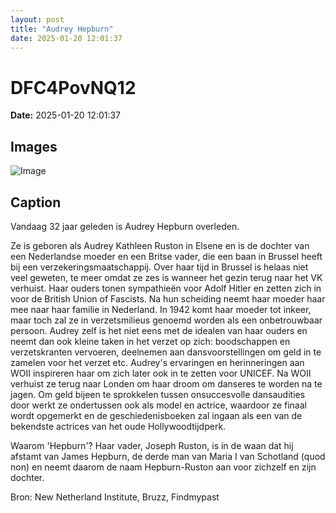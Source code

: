 ```yaml
---
layout: post
title: "Audrey Hepburn"
date: 2025-01-20 12:01:37
---
```


# DFC4PovNQ12

**Date:** 2025-01-20 12:01:37

## Images

![Image](/zij.was.eens/images/DFC4PovNQ12_0.webp)

## Caption

Vandaag 32 jaar geleden is Audrey Hepburn overleden. 

Ze is geboren als Audrey Kathleen Ruston in Elsene en is de dochter van een Nederlandse moeder en een Britse vader, die een baan in Brussel heeft bij een verzekeringsmaatschappij. Over haar tijd in Brussel is helaas niet veel geweten, te meer omdat ze zes is wanneer het gezin terug naar het VK verhuist. Haar ouders tonen sympathieën voor Adolf Hitler en zetten zich in voor de British Union of Fascists. Na hun scheiding neemt haar moeder haar mee naar haar familie in Nederland. In 1942 komt haar moeder tot inkeer, maar toch zal ze in verzetsmilieus genoemd worden als een onbetrouwbaar persoon. Audrey zelf is het niet eens met de idealen van haar ouders en neemt dan ook kleine taken in het verzet op zich: boodschappen en verzetskranten vervoeren, deelnemen aan dansvoorstellingen om geld in te zamelen voor het verzet etc. Audrey's ervaringen en herinneringen aan WOII inspireren haar om zich later ook in te zetten voor UNICEF. Na WOII verhuist ze terug naar Londen om haar droom om danseres te worden na te jagen. Om geld bijeen te sprokkelen tussen onsuccesvolle dansaudities door werkt ze ondertussen ook als model en actrice, waardoor ze finaal wordt opgemerkt en de geschiedenisboeken zal ingaan als een van de bekendste actrices van het oude Hollywoodtijdperk. 

Waarom 'Hepburn'? 
Haar vader, Joseph Ruston, is in de waan dat hij afstamt van James Hepburn, de derde man van Maria I van Schotland (quod non) en neemt daarom de naam Hepburn-Ruston aan voor zichzelf en zijn dochter.

Bron: New Netherland Institute, Bruzz, Findmypast

